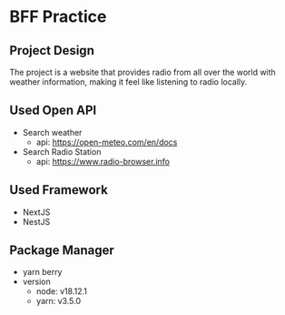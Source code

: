 # BFF Practice

## Project Design
The project is a website that provides radio from all over the world with weather information, making it feel like listening to radio locally.

## Used Open API
- Search weather
    - api: https://open-meteo.com/en/docs
- Search Radio Station
    - api: https://www.radio-browser.info
## Used Framework
- NextJS
- NestJS
## Package Manager
- yarn berry
- version
    - node: v18.12.1
    - yarn: v3.5.0

